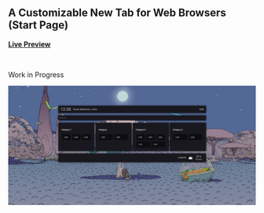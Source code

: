 <h2>A Customizable New Tab for Web Browsers (Start Page) </h2>

<a href='https://cmarsh27.github.io/custom-startpage/'><b>Live Preview</b></a>

<br>

<p>Work in Progress</p>

<img src="assets/screenshot.jpg">

